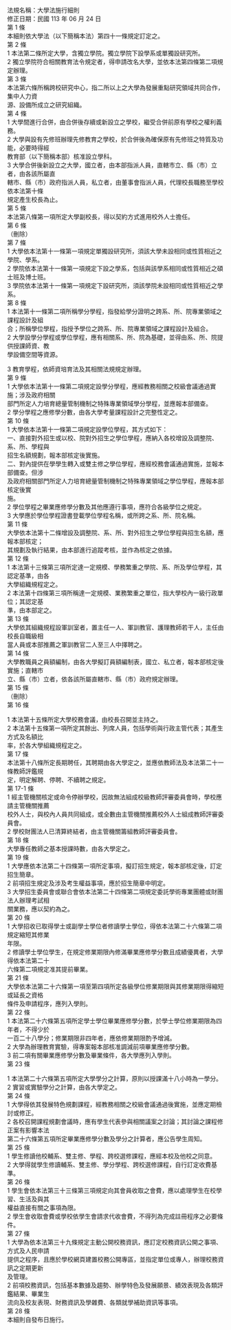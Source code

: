 法規名稱：大學法施行細則  
修正日期：民國 113 年 06 月 24 日  
第 1 條  
本細則依大學法（以下簡稱本法）第四十一條規定訂定之。  
第 2 條  
1 本法第二條所定大學，含獨立學院。獨立學院下設學系或單獨設研究所。  
2 獨立學院符合相關教育法令規定者，得申請改名大學，並依本法第四條第二項規定辦理。  
第 3 條  
本法第六條所稱跨校研究中心，指二所以上之大學為發展重點研究領域共同合作，集中人力資  
源、設備所成立之研究組織。  
第 4 條  
1 大學間進行合併，由合併後存續或新設立之學校，繼受合併前原有學校之權利義務。  
2 大學與設有先修班辦理先修教育之學校，於合併後為確保原有先修班之特質及功能，必要時得經  
教育部（以下簡稱本部）核准設立學科。  
3 大學合併後新設立之大學，國立者，由本部指派人員，直轄市立、縣（市）立者，由各該所屬直  
轄市、縣（市）政府指派人員，私立者，由董事會指派人員，代理校長職務至學校依本法第十條  
規定產生校長為止。  
第 5 條  
本法第八條第一項所定大學副校長，得以契約方式進用校外人士擔任。  
第 6 條  
（刪除）  
第 7 條  
1 大學依本法第十一條第一項規定單獨設研究所，須該大學未設相同或性質相近之學院、學系。  
2 學院依本法第十一條第一項規定下設之學系，包括與該學系相同或性質相近之碩士班及博士班。  
3 學院依本法第十一條第一項規定下設研究所，須該學院未設相同或性質相近之學系。  
第 8 條  
1 本法第十一條第二項所稱學分學程，指發給學分證明之跨系、所、院專業領域之課程設計及組  
合；所稱學位學程，指授予學位之跨系、所、院專業領域之課程設計及組合。  
2 大學設學分學程或學位學程，應有相關系、所、院為基礎，並得由系、所、院提供授課師資、教  
學設備空間等資源。  


3 教育學程，依師資培育法及其相關法規規定辦理。  
第 9 條  
1 大學依本法第十一條第二項規定設學分學程，應經教務相關之校級會議通過實施；涉及政府相關  
部門所定人力培育總量管制機制之特殊專業領域學分學程，並應報本部備查。  
2 學分學程之應修學分數，由各大學考量課程設計之完整性定之。  
第 10 條  
1 大學依本法第十一條第二項規定設學位學程，其方式如下：  
一、直接對外招生或以校、院對外招生之學位學程，應納入各校增設及調整院、系、所、學程與  
招生名額規劃，報本部核定後實施。  
二、對內提供在學學生轉入或雙主修之學位學程，應經校務會議通過實施，並報本部備查。但涉  
及政府相關部門所定人力培育總量管制機制之特殊專業領域之學位學程，應報本部核定後實  
施。  
2 學位學程之畢業應修學分數及其他應遵行事項，應符合各級學位之規定。  
3 大學應於學位學程證書登載學位學程名稱，或所跨之系、所、院名稱。  
第 11 條  
大學依本法第十二條增設及調整院、系、所、對外招生之學位學程與招生名額，應報本部核定；  
其規劃及執行結果，由本部進行追蹤考核，並作為核定之依據。  
第 12 條  
1 本法第十三條第三項所定達一定規模、學務繁重之學院、系、所及學位學程，其認定基準，由各  
大學組織規程定之。  
2 本法第十四條第三項所稱達一定規模、業務繁重之單位，指大學校內一級行政單位；其認定基  
準，由本部定之。  
第 13 條  
大學依其組織規程設軍訓室者，置主任一人、軍訓教官、護理教師若干人，主任由校長自職級相  
當人員或本部推薦之軍訓教官二人至三人中擇聘之。  
第 14 條  
大學教職員之員額編制，由各大學擬訂員額編制表，國立、私立者，報本部核定後實施；直轄市  
立、縣（市）立者，依各該所屬直轄市、縣（市）政府規定辦理。  
第 15 條  
（刪除）  
第 16 條  


1 本法第十五條所定大學校務會議，由校長召開並主持之。  
2 本法第十五條第一項所定其餘出、列席人員，包括學術與行政主管代表；其產生方式及名額比  
率，於各大學組織規程定之。  
第 17 條  
本法第十八條所定長期聘任，其聘期由各大學定之，並應依教師法及本法第二十一條教師評鑑規  
定，明定解聘、停聘、不續聘之規定。  
第 17-1 條  
1 經主管機關核定或命令停辦學校，因故無法組成校級教師評審委員會時，學校應請主管機關推薦  
校外人士，與校內人員共同組成，或全數由主管機關推薦校外人士組成教師評審委員會。  
2 學校財團法人已清算終結者，由主管機關籌組教師評審委員會。  
第 18 條  
大學專任教師之基本授課時數，由各大學定之。  
第 19 條  
1 大學應依本法第二十四條第一項所定事項，擬訂招生規定，報本部核定後，訂定招生簡章。  
2 前項招生規定及涉及考生權益事項，應於招生簡章中明定。  
3 大學招生委員會或聯合會依本法第二十四條第二項規定委託學術專業團體或財團法人辦理考試相  
關業務，應以契約為之。  
第 20 條  
1 大學招收已取得學士或副學士學位者修讀學士學位，得依本法第二十六條第二項規定縮短其修業  
年限。  
2 修讀學士學位學生，在規定修業期限內修滿畢業應修學分數且成績優異者，大學得依本法第二十  
六條第二項規定准其提前畢業。  
第 21 條  
大學依本法第二十六條第一項至第四項所定各級學位修業期限與其修業期限得縮短或延長之資格  
條件及申請程序，應列入學則。  
第 22 條  
1 本法第二十六條第五項所定學士學位畢業應修學分數，於學士學位修業期限為四年者，不得少於  
一百二十八學分；修業期限非四年者，應依修業期限酌予增減。  
2 大學為辦理教育實驗，得專案報本部核准調減前項畢業應修學分數。  
3 前二項有關畢業應修學分數及畢業條件，各大學應列入學則。  
第 23 條  


1 本法第二十六條第五項所定大學學分之計算，原則以授課滿十八小時為一學分。  
2 實習或實驗學分之計算，由各大學定之。  
第 24 條  
1 大學得依其發展特色規劃課程，經教務相關之校級會議通過後實施，並應定期檢討或修正。  
2 各校召開課程規劃會議時，應有學生代表參與相關議案之討論；其討論之課程修正案有影響本法  
第二十六條第五項所定畢業應修學分數及學分之計算者，應公告學生周知。  
第 25 條  
1 學生修讀他校輔系、雙主修、學程、跨校選修課程，應經本校及他校之同意。  
2 大學得就學生修讀輔系、雙主修、學分學程、跨校選修課程，自行訂定收費基準。  
第 26 條  
1 學生會依本法第三十三條第三項規定向其會員收取之會費，應以處理學生在校學習、生活及與其  
權益直接有關之事項為限。  
2 學生會收取會費或學校依學生會請求代收會費，不得列為完成註冊程序之必要條件。  
第 27 條  
1 大學為依本法第三十九條規定主動公開校務資訊，應訂定校務資訊公開之事項、方式及人民申請  
提供之程序，且應於學校網頁建置校務公開專區，並指定單位或專人，辦理校務資訊之定期更新  
及管理。  
2 前項校務資訊，包括基本數據及趨勢、辦學特色及發展願景、績效表現及各類評鑑結果、畢業生  
流向及校友表現、財務資訊及學雜費、各類就學補助資訊等事項。  
第 28 條  
本細則自發布日施行。  


